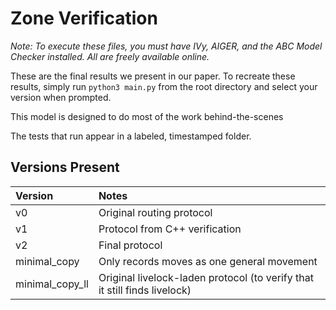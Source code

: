 # Zone Verification

*Note: To execute these files, you must have IVy, AIGER, and the ABC Model Checker installed. All are freely available online.*

These are the final results we present in our paper. To recreate these results, simply run `python3 main.py` from the root directory and select your version when prompted.

This model is designed to do most of the work behind-the-scenes

The tests that run appear in a labeled, timestamped folder. 

## Versions Present

| Version         | Notes |
| :---            | :---  |
| v0              | Original routing protocol |
| v1              | Protocol from C++ verification | 
| v2              | Final protocol |
| minimal_copy    | Only records moves as one general movement |
| minimal_copy_ll | Original livelock-laden protocol (to verify that it still finds livelock) |

